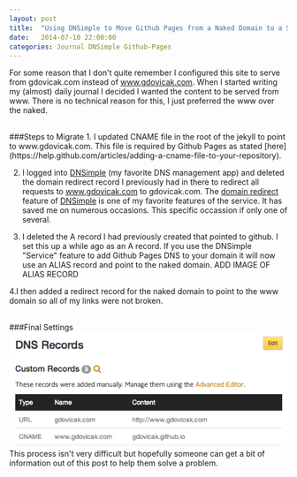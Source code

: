 ```yaml
---
layout: post
title:  "Using DNSimple to Move Github Pages from a Naked Domain to a Subdomain"
date:   2014-07-10 22:00:00
categories: Journal DNSimple Github-Pages
---
```



For some reason that I don't quite remember I configured this site to serve from gdovicak.com instead of www.gdovicak.com. When I started writing my (almost) daily journal I decided I wanted the content to be served from www. There is no technical reason for this, I just preferred the www over the naked.

<br />
###Steps to Migrate
1. I updated CNAME file in the root of the jekyll to point to www.gdovicak.com. This file is required by Github Pages as stated [here](https://help.github.com/articles/adding-a-cname-file-to-your-repository).

2. I logged into [DNSimple](http://www.dnsimple.com) (my favorite DNS management app) and deleted the domain redirect record I previously had in there to redirect all requests to www.gdovicak.com to gdovicak.com. The [domain redirect](http://support.dnsimple.com/articles/redirect/) feature of [DNSimple](http://www.dnsimple.com) is one of my favorite features of the service. It has saved me on numerous occasions. This specific occassion if only one of several.

3. I deleted the A record I had previously created that pointed to github. I set this up a while ago as an A record. If you use the DNSimple "Service" feature to add Github Pages DNS to your domain it will now use an ALIAS record and point to the naked domain. ADD IMAGE OF ALIAS RECORD 

4.I then added a redirect record for the naked domain to point to the www domain so all of my links were not broken.

<br />
###Final Settings
<img src="/assets/images/gdovicak_dnsimple.png" />

<br />
This process isn't very difficult but hopefully someone can get a bit of information out of this post to help them solve a problem.

